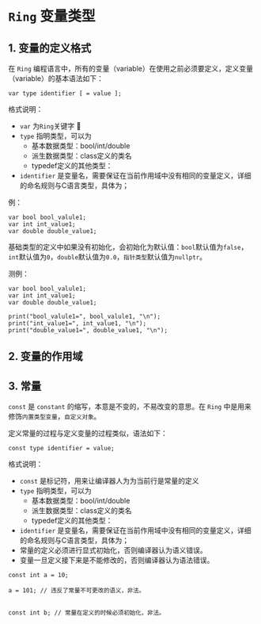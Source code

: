 # ```Ring``` 变量类型


## 1. 变量的定义格式

在 ```Ring``` 编程语言中，所有的变量（variable）在使用之前必须要定义，定义变量（variable）的基本语法如下：

```ring
var type identifier [ = value ];

```

格式说明：
- ```var``` 为```Ring```关键字 📌
- ```type``` 指明类型，可以为
  - 基本数据类型：bool/int/double
  - 派生数据类型：class定义的类名
  - typedef定义的其他类型：
- ```identifier``` 是变量名，需要保证在当前作用域中没有相同的变量定义，详细的命名规则与C语言类型，具体为；


例：
```ring
var bool bool_valule1;
var int int_value1;
var double double_value1;
```

基础类型的定义中如果没有初始化，会初始化为默认值：```bool```默认值为```false```，```int```默认值为```0```，```double```默认值为```0.0```，```指针类型```默认值为```nullptr```。



测例：
```ring
var bool bool_valule1;
var int int_value1;
var double double_value1;

print("bool_valule1=", bool_valule1, "\n");
print("int_value1=", int_value1, "\n");
print("double_value1=", double_value1, "\n");
```


## 2. 变量的作用域


## 3. 常量


```const``` 是 ```constant``` 的缩写，本意是不变的，不易改变的意思。在 ```Ring``` 中是用来修饰```内置类型变量```，```自定义对象```。


定义常量的过程与定义变量的过程类似，语法如下：


```ring
const type identifier = value;

```

格式说明：
- ```const``` 是标记符，用来让编译器人为为当前行是常量的定义
- ```type``` 指明类型，可以为
  - 基本数据类型：bool/int/double
  - 派生数据类型：class定义的类名
  - typedef定义的其他类型：
- ```identifier``` 是变量名，需要保证在当前作用域中没有相同的变量定义，详细的命名规则与C语言类型，具体为；
- 常量的定义必须进行显式初始化，否则编译器认为语义错误。
- 变量一旦定义接下来是不能修改的，否则编译器认为语法错误。


```ring
const int a = 10;

a = 101; // 违反了常量不可更改的语义，非法。


const int b; // 常量在定义的时候必须初始化，非法。

```
